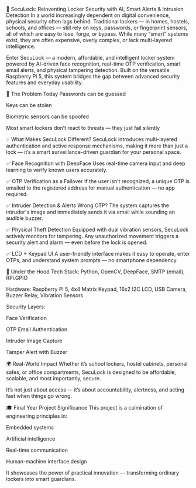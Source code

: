 
🔐 SecuLock: Reinventing Locker Security with AI, Smart Alerts & Intrusion Detection
In a world increasingly dependent on digital convenience, physical security often lags behind. Traditional lockers — in homes, hostels, schools, and offices — still rely on keys, passwords, or fingerprint sensors, all of which are easy to lose, forge, or bypass. While many “smart” systems exist, they are often expensive, overly complex, or lack multi-layered intelligence.

Enter SecuLock — a modern, affordable, and intelligent locker system powered by AI-driven face recognition, real-time OTP verification, smart email alerts, and physical tampering detection. Built on the versatile Raspberry Pi 5, this system bridges the gap between advanced security features and everyday usability.

🚨 The Problem Today
Passwords can be guessed

Keys can be stolen

Biometric sensors can be spoofed

Most smart lockers don’t react to threats — they just fail silently

💡 What Makes SecuLock Different?
SecuLock introduces multi-layered authentication and active response mechanisms, making it more than just a lock — it’s a smart surveillance-driven guardian for your personal space.

✅ Face Recognition with DeepFace
Uses real-time camera input and deep learning to verify known users accurately.

✅ OTP Verification as a Failover
If the user isn’t recognized, a unique OTP is emailed to the registered address for manual authentication — no app required.

✅ Intruder Detection & Alerts
Wrong OTP? The system captures the intruder's image and immediately sends it via email while sounding an audible buzzer.

✅ Physical Theft Detection
Equipped with dual vibration sensors, SecuLock actively monitors for tampering. Any unauthorized movement triggers a security alert and alarm — even before the lock is opened.

✅ LCD + Keypad UI
A user-friendly interface makes it easy to operate, enter OTPs, and understand system prompts — no smartphone dependency.

🧠 Under the Hood
Tech Stack: Python, OpenCV, DeepFace, SMTP (email), RPi.GPIO

Hardware: Raspberry Pi 5, 4x4 Matrix Keypad, 16x2 I2C LCD, USB Camera, Buzzer Relay, Vibration Sensors

Security Layers:

Face Verification

OTP Email Authentication

Intruder Image Capture

Tamper Alert with Buzzer

🌍 Real-World Impact
Whether it’s school lockers, hostel cabinets, personal safes, or office compartments, SecuLock is designed to be affordable, scalable, and most importantly, secure.

It’s not just about access — it’s about accountability, alertness, and acting fast when things go wrong.

🎓 Final Year Project Significance
This project is a culmination of engineering principles in:

Embedded systems

Artificial intelligence

Real-time communication

Human-machine interface design

It showcases the power of practical innovation — transforming ordinary lockers into smart guardians.
